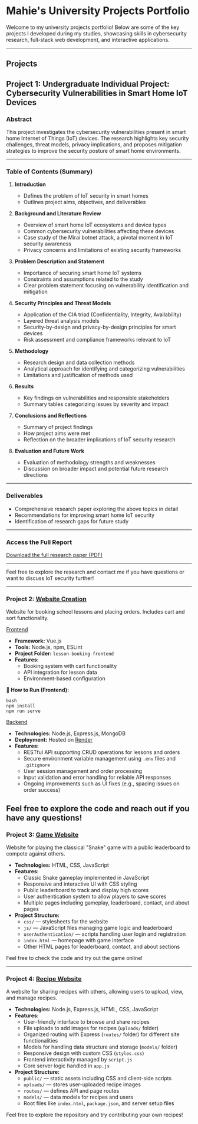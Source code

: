 # Mahie's University Projects Portfolio

Welcome to my university projects portfolio! Below are some of the key projects I developed during my studies, showcasing skills in cybersecurity research, full-stack web development, and interactive applications.

---

## Projects

## Project 1: Undergraduate Individual Project: Cybersecurity Vulnerabilities in Smart Home IoT Devices

### Abstract  
This project investigates the cybersecurity vulnerabilities present in smart home Internet of Things (IoT) devices. The research highlights key security challenges, threat models, privacy implications, and proposes mitigation strategies to improve the security posture of smart home environments.

---

### Table of Contents (Summary)

1. **Introduction**  
   - Defines the problem of IoT security in smart homes  
   - Outlines project aims, objectives, and deliverables  

2. **Background and Literature Review**  
   - Overview of smart home IoT ecosystems and device types  
   - Common cybersecurity vulnerabilities affecting these devices  
   - Case study of the Mirai botnet attack, a pivotal moment in IoT security awareness  
   - Privacy concerns and limitations of existing security frameworks  

3. **Problem Description and Statement**  
   - Importance of securing smart home IoT systems  
   - Constraints and assumptions related to the study  
   - Clear problem statement focusing on vulnerability identification and mitigation  

4. **Security Principles and Threat Models**  
   - Application of the CIA triad (Confidentiality, Integrity, Availability)  
   - Layered threat analysis models  
   - Security-by-design and privacy-by-design principles for smart devices  
   - Risk assessment and compliance frameworks relevant to IoT  

5. **Methodology**  
   - Research design and data collection methods  
   - Analytical approach for identifying and categorizing vulnerabilities  
   - Limitations and justification of methods used  

6. **Results**  
   - Key findings on vulnerabilities and responsible stakeholders  
   - Summary tables categorizing issues by severity and impact  

7. **Conclusions and Reflections**  
   - Summary of project findings  
   - How project aims were met  
   - Reflection on the broader implications of IoT security research  

8. **Evaluation and Future Work**  
   - Evaluation of methodology strengths and weaknesses  
   - Discussion on broader impact and potential future research directions  

---

### Deliverables  
- Comprehensive research paper exploring the above topics in detail  
- Recommendations for improving smart home IoT security  
- Identification of research gaps for future study  

---

### Access the Full Report  
[Download the full research paper (PDF)](https://github.com/Mahie786/portfolio/blob/main/MIDDLESEX%20UNIVERSITY.pdf)  

---

Feel free to explore the research and contact me if you have questions or want to discuss IoT security further!


---

### Project 2: [Website Creation](https://github.com/Mahie786/school-lessons)

Website for booking school lessons and placing orders. Includes cart and sort functionality.

[Frontend](https://github.com/Mahie786/school-lessons)
- **Framework:** Vue.js  
- **Tools:** Node.js, npm, ESLint  
- **Project Folder:** `lesson-booking-frontend`  
- **Features:**
  - Booking system with cart functionality
  - API integration for lesson data
  - Environment-based configuration

**🔧 How to Run (Frontend):**
```
bash
npm install
npm run serve
```

[Backend](https://github.com/Mahie786/lesson-booking-backend)
- **Technologies:** Node.js, Express.js, MongoDB  
- **Deployment:** Hosted on [Render](https://render.com)  
- **Features:**
  - RESTful API supporting CRUD operations for lessons and orders
  - Secure environment variable management using `.env` files and `.gitignore`
  - User session management and order processing
  - Input validation and error handling for reliable API responses
  - Ongoing improvements such as UI fixes (e.g., spacing issues on order success)

Feel free to explore the code and reach out if you have any questions!
---

### Project 3: [Game Website](https://github.com/Mahie786/portfolio/tree/main/gameJS)

Website for playing the classical "Snake" game with a public leaderboard to compete against others.

- **Technologies:** HTML, CSS, JavaScript  
- **Features:**
  - Classic Snake gameplay implemented in JavaScript
  - Responsive and interactive UI with CSS styling
  - Public leaderboard to track and display high scores
  - User authentication system to allow players to save scores
  - Multiple pages including gameplay, leaderboard, contact, and about pages
- **Project Structure:**
  - `css/` — stylesheets for the website
  - `js/` — JavaScript files managing game logic and leaderboard
  - `userAuthentication/` — scripts handling user login and registration
  - `index.html` — homepage with game interface
  - Other HTML pages for leaderboard, contact, and about sections

Feel free to check the code and try out the game online!


---
### Project 4: [Recipe Website](https://github.com/Mahie786/portfolio/tree/main/Recipe/Recipe)

A website for sharing recipes with others, allowing users to upload, view, and manage recipes.

- **Technologies:** Node.js, Express.js, HTML, CSS, JavaScript  
- **Features:**
  - User-friendly interface to browse and share recipes
  - File uploads to add images for recipes (`uploads/` folder)
  - Organized routing with Express (`routes/` folder) for different site functionalities
  - Models for handling data structure and storage (`models/` folder)
  - Responsive design with custom CSS (`styles.css`)
  - Frontend interactivity managed by `script.js`
  - Core server logic handled in `app.js`
- **Project Structure:**
  - `public/` — static assets including CSS and client-side scripts
  - `uploads/` — stores user-uploaded recipe images
  - `routes/` — defines API and page routes
  - `models/` — data models for recipes and users
  - Root files like `index.html`, `package.json`, and server setup files

Feel free to explore the repository and try contributing your own recipes!

